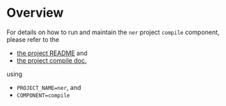 # Overview

For details on how to run and maintain the `ner` project `compile` component, please refer
to the
- [the project README](../README.md) and
- [the project compile doc.](../../docs/03_compile.md)

using

- `PROJECT_NAME=ner`, and
- `COMPONENT=compile`
